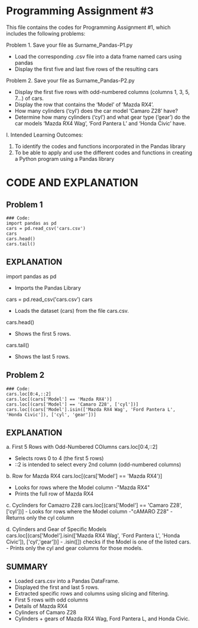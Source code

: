 # Programming Assignment #3
This file contains the codes for Programming Assignment #1, which includes the following problems:

Problem 1. Save your file as Surname_Pandas-P1.py
   - Load the corresponding .csv file into a data frame named cars using pandas
   - Display the first five and last five rows of the resulting cars

Problem 2. Save your file as Surname_Pandas-P2.py
  - Display the first five rows with odd-numbered columns (columns 1, 3, 5, 7...) of cars.
  - Display the row that contains the ‘Model’ of ‘Mazda RX4’.
  - How many cylinders (‘cyl’) does the car model ‘Camaro Z28’ have?
  - Determine how many cylinders (‘cyl’) and what gear type (‘gear’) do the car models ‘Mazda RX4
  Wag’, ‘Ford Pantera L’ and ‘Honda Civic’ have.

I. Intended Learning Outcomes:
1. To identify the codes and functions incorporated in the Pandas library
2. To be able to apply and use the different codes and functions in creating a Python program using a
Pandas library

# CODE AND EXPLANATION

## Problem 1

    ### Code: 
    import pandas as pd
    cars = pd.read_csv('cars.csv')
    cars
    cars.head()
    cars.tail()

## EXPLANATION

  import pandas as pd 
  - Imports the Pandas Library

  cars = pd.read_csv('cars.csv')
  cars
  - Loads the dataset (cars) from the file cars.csv.

  cars.head()
  - Shows the first 5 rows.

  cars.tail()
  - Shows the last 5 rows.
    
## Problem 2

    ### Code:
    cars.loc[0:4,::2]
    cars.loc[(cars['Model'] == 'Mazda RX4')]
    cars.loc[(cars['Model'] == 'Camaro Z28', ['cyl'])]
    cars.loc[(cars['Model'].isin(['Mazda RX4 Wag', 'Ford Pantera L', 'Honda Civic']), ['cyl', 'gear'])]

## EXPLANATION

a. First 5 Rows with Odd-Numbered COlumns
  cars.loc[0:4,::2]
  - Selects rows 0 to 4 (the first 5 rows)
  - ::2 is intended to select every 2nd column (odd-numbered columns)

b. Row for Mazda RX4
   cars.loc[(cars['Model'] == 'Mazda RX4')]
   - Looks for rows where the Model column -"Mazda RX4"
   - Prints the full row of Mazda RX4

c. Cyclinders for Camazro Z28
    cars.loc[(cars['Model'] == 'Camaro Z28', ['cyl'])]
    - Looks for rows where the Model column -"cAMARO Z28"
    - Returns only the cyl column

d. Cylinders and Gear of Specific Models
    cars.loc[(cars['Model'].isin(['Mazda RX4 Wag', 'Ford Pantera L', 'Honda Civic']), 
    ['cyl','gear'])]
    - .isin([]) checks if the Model is one of the listed cars.
    - Prints only the cyl and gear columns for those models.

## SUMMARY
- Loaded cars.csv into a Pandas DataFrame.
- Displayed the first and last 5 rows.
- Extracted specific rows and columns using slicing and filtering.
- First 5 rows with odd columns
- Details of Mazda RX4
- Cylinders of Camaro Z28
- Cylinders + gears of Mazda RX4 Wag, Ford Pantera L, and Honda Civic.

